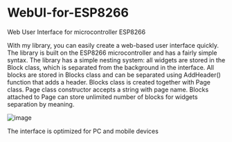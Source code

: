 # WebUI-for-ESP8266
Web User Interface for microcontroller ESP8266

With my library, you can easily create a web-based user interface quickly. The library is built on the ESP8266 microcontroller and has a fairly simple syntax. The library has a simple nesting system: all widgets are stored in the Block class, which is separated from the background in the interface. All blocks are stored in Blocks class and can be separated using AddHeader() function that adds a header. Blocks class is created together with Page class. Page class constructor accepts a string with page name. Blocks attached to Page can store unlimited number of blocks for widgets separation by meaning.

![image](https://github.com/user-attachments/assets/f460979e-c780-4015-b617-6dca59769cd2)

The interface is optimized for PC and mobile devices
